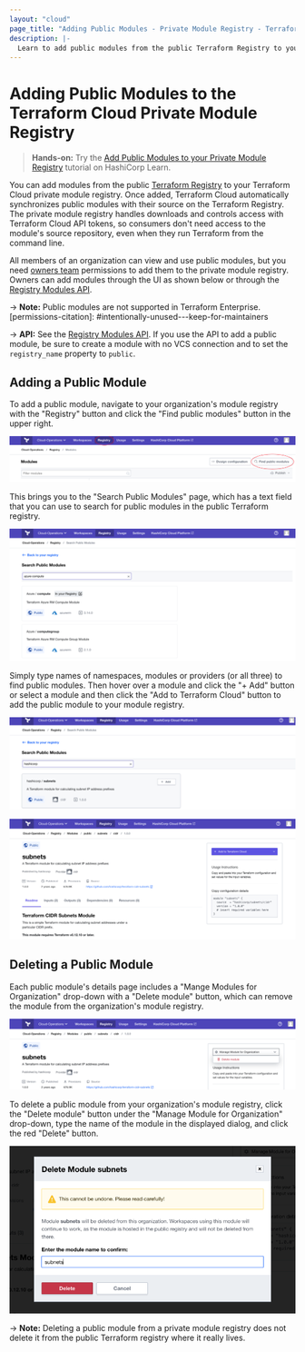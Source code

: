 ```yaml
---
layout: "cloud"
page_title: "Adding Public Modules - Private Module Registry - Terraform Cloud and Terraform Enterprise"
description: |-
  Learn to add public modules from the public Terraform Registry to your organization's private module registry.  
---
```


[vcs]: ../vcs/index.html

# Adding Public Modules to the Terraform Cloud Private Module Registry

> **Hands-on:** Try the [Add Public Modules to your Private Module Registry](https://learn.hashicorp.com/tutorials/terraform/module-private-registry-add?in=terraform/modules&utm_source=WEBSITE&utm_medium=WEB_IO&utm_offer=ARTICLE_PAGE&utm_content=DOCS) tutorial on HashiCorp Learn.

You can add modules from the public [Terraform Registry](/docs/registry/index.html) to your Terraform Cloud private module registry. Once added, Terraform Cloud automatically synchronizes public modules with their source on the Terraform Registry. The private module registry handles downloads and controls access with Terraform Cloud API tokens, so consumers don't need access to the module's source repository, even when they run Terraform from the command line.

All members of an organization can view and use public modules, but you need [owners team](/docs/cloud/users-teams-organizations/permissions.html#organization-owners) permissions to add them to the private module registry. Owners can add modules through the UI as shown below or through the [Registry Modules API](../api/modules.html#create-a-module-with-no-vcs-connection-).

-> **Note:** Public modules are not supported in Terraform Enterprise.
[permissions-citation]: #intentionally-unused---keep-for-maintainers

-> **API:** See the [Registry Modules API](../api/modules.html#create-a-module-with-no-vcs-connection-). If you use the API to add a public module, be sure to create a module with no VCS connection and to set the `registry_name` property to `public`.


## Adding a Public Module

To add a public module, navigate to your organization's module registry with the "Registry" button and click the "Find public modules" button in the upper right.

![Terraform Cloud screenshot: the "registry" button and the "find public modules" button](./images/add-find-button.png)

This brings you to the "Search Public Modules" page, which has a text field that you can use to search for public modules in the public Terraform registry.

![Terraform Cloud screenshot: the "search public modules" page, with a provider and module name entered](./images/add-search-public-modules.png)

Simply type names of namespaces, modules or providers (or all three) to find public modules. Then hover over a module and click the "+ Add" button or select a module and then click the "Add to Terraform Cloud" button to add the public module to your module registry.

![Terraform Cloud screenshot: the "+ Add" button](./images/add-add-button.png)

![Terraform Cloud screenshot: the "Add to Terraform Cloud" button](./images/add-add-to-terraform-cloud-button.png)

## Deleting a Public Module

Each public module's details page includes a "Mange Modules for Organization" drop-down with a "Delete module" button, which can remove the module from the organization's module registry.

![Terraform Cloud screenshot: the delete module button](./images/add-delete-module-button.png)

To delete a public module from your organization's module registry, click the "Delete module" button under the "Manage Module for Organization" drop-down, type the name of the module in the displayed dialog, and click the red "Delete" button.

![Terraform Cloud screenshot: the deletion dialog](./images/add-delete-module-dialog.png)

-> **Note:** Deleting a public module from a private module registry does not delete it from the public Terraform registry where it really lives.
